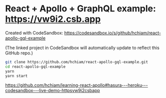# React + Apollo + GraphQL example: https://vw9i2.csb.app

Created with CodeSandbox: <https://codesandbox.io/s/github/hchiam/react-apollo-gql-example>

(The linked project in CodeSandbox will automatically update to reflect this GitHub repo.)

```bash
git clone https://github.com/hchiam/react-apollo-gql-example.git
cd react-apollo-gql-example
yarn
yarn start
```

<https://github.com/hchiam/learning-react-apollo#hasura---heroku---codesandbox---live-demo-httpsvw9i2csbapp>
